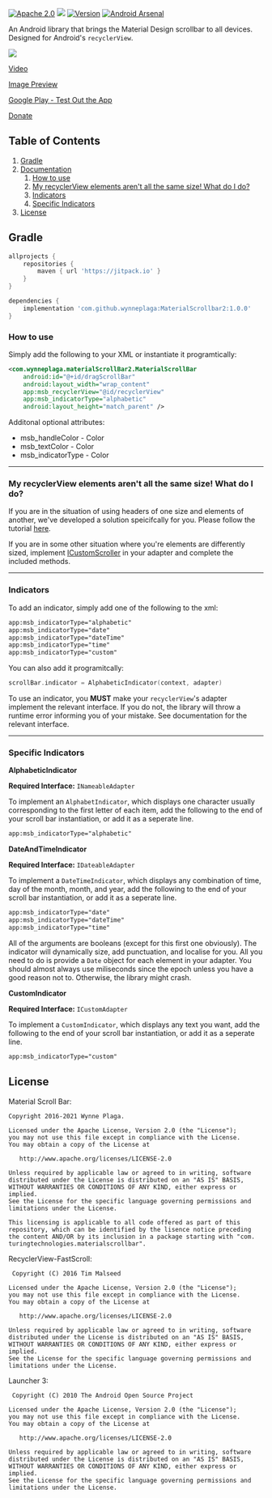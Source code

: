 [![Apache 2.0](https://img.shields.io/hexpm/l/plug.svg)](http://www.apache.org/licenses/LICENSE-2.0) [![](https://jitpack.io/v/wynneplaga/MaterialScrollbar2.svg)](https://jitpack.io/#wynneplaga/materialScrollbar2) [![Version](https://img.shields.io/badge/API-21%2B-blue.svg?style=flat)](https://android-arsenal.com/api?level=21) [![Android Arsenal](https://img.shields.io/badge/Android%20Arsenal-MaterialScrollbar2-brightgreen.svg?style=flat)](https://android-arsenal.com/details/1/2441)

An Android library that brings the Material Design scrollbar to all devices. Designed for Android's `recyclerView`.

![](sample.png)

[Video](https://youtu.be/F5glJeAFnA4)

[Image Preview](http://imgur.com/a/2SSeY)

[Google Play - Test Out the App](https://play.google.com/store/apps/details?id=com.turingtechnologies.materialscrollbardemo)

[Donate](https://www.paypal.com/cgi-bin/webscr?cmd=_s-xclick&hosted_button_id=UH23JHQ8K4U2C)

## Table of Contents
1. [Gradle](https://github.com/wynneplaga/materialScrollbar2r#gradle)
2. [Documentation](https://github.com/wynneplaga/materialScrollbar2#documentation)
    1. [How to use](https://github.com/wynneplaga/materialScrollbar2#how-to-use)
    2. [My recyclerView elements aren't all the same size! What do I do?](https://github.com/wynneplaga/materialScrollbar2#my-recyclerview-elements-arent-all-the-same-size-what-do-i-do)
    3. [Indicators](https://github.com/wynneplaga/materialScrollbar2#indicators)
    4. [Specific Indicators](https://github.com/wynneplaga/materialScrollbar2#specific-indicators)
3. [License](https://github.com/wynneplaga/materialScrollbar2#license)

## Gradle

```gradle
allprojects {
    repositories {
        maven { url 'https://jitpack.io' }
    }
}
```

```gradle
dependencies {
    implementation 'com.github.wynneplaga:MaterialScrollbar2:1.0.0'
}
```
### How to use

Simply add the following to your XML or instantiate it programtically:

```xml
<com.wynneplaga.materialScrollBar2.MaterialScrollBar
    android:id="@+id/dragScrollBar"
    android:layout_width="wrap_content"
    app:msb_recyclerView="@id/recyclerView"
    app:msb_indicatorType="alphabetic"
    android:layout_height="match_parent" />
```

Additonal optional attributes:

* msb_handleColor - Color
* msb_textColor - Color
* msb_indicatorType - Color

------

### My recyclerView elements aren't all the same size! What do I do?

If you are in the situation of using headers of one size and elements of another, we've developed a solution speicifcally for you. Please follow the tutorial [here](https://github.com/wynneplaga/materialScrollbar2/wiki/Header-Tutorial).

If you are in some other situation where you're elements are differently sized, implement [ICustomScroller](https://github.com/wynneplaga/materialScrollbar2/blob/master/lib/src/main/java/com/wynneplaga/materialScrollBar2/ICustomScroller.java) in your adapter and complete the included methods.

------

### Indicators

To add an indicator, simply add one of the following to the xml:

```xml
app:msb_indicatorType="alphabetic"
app:msb_indicatorType="date"
app:msb_indicatorType="dateTime"
app:msb_indicatorType="time"
app:msb_indicatorType="custom"
```

You can also add it programitcally:

```kotlin
scrollBar.indicator = AlphabeticIndicator(context, adapter)
```

To use an indicator, you **MUST** make your `recyclerView`'s adapter implement the relevant interface. If you do not, the library will throw a runtime error informing you of your mistake. See documentation for the relevant interface.

------

### Specific Indicators
**AlphabeticIndicator**

**Required Interface:** `INameableAdapter`

To implement an `AlphabetIndicator`, which displays one character usually corresponding to the first letter of each item, add the following to the end of your scroll bar instantiation, or add it as a seperate line.
```xml
app:msb_indicatorType="alphabetic"
```

**DateAndTimeIndicator**

**Required Interface:** `IDateableAdapter`

To implement a `DateTimeIndicator`, which displays any combination of time, day of the month, month, and year, add the following to the end of your scroll bar instantiation, or add it as a seperate line.
```xml
app:msb_indicatorType="date"
app:msb_indicatorType="dateTime"
app:msb_indicatorType="time"
```

All of the arguments are booleans (except for this first one obviously). The indicator will dynamically size, add punctuation, and localise for you. All you need to do is provide a `Date` object for each element in your adapter. You should almost always use miliseconds since the epoch unless you have a good reason not to. Otherwise, the library might crash.

**CustomIndicator**

**Required Interface:** `ICustomAdapter`

To implement a `CustomIndicator`, which displays any text you want, add the following to the end of your scroll bar instantiation, or add it as a seperate line.
```xml
app:msb_indicatorType="custom"
```

## License

Material Scroll Bar:

    Copyright 2016-2021 Wynne Plaga.

    Licensed under the Apache License, Version 2.0 (the "License");
    you may not use this file except in compliance with the License.
    You may obtain a copy of the License at

       http://www.apache.org/licenses/LICENSE-2.0

    Unless required by applicable law or agreed to in writing, software
    distributed under the License is distributed on an "AS IS" BASIS,
    WITHOUT WARRANTIES OR CONDITIONS OF ANY KIND, either express or implied.
    See the License for the specific language governing permissions and
    limitations under the License.

    This licensing is applicable to all code offered as part of this
    repository, which can be identified by the lisence notice preceding
    the content AND/OR by its inclusion in a package starting with "com.
    turingtechnologies.materialscrollbar".

RecyclerView-FastScroll:

     Copyright (C) 2016 Tim Malseed

    Licensed under the Apache License, Version 2.0 (the "License");
    you may not use this file except in compliance with the License.
    You may obtain a copy of the License at

       http://www.apache.org/licenses/LICENSE-2.0

    Unless required by applicable law or agreed to in writing, software
    distributed under the License is distributed on an "AS IS" BASIS,
    WITHOUT WARRANTIES OR CONDITIONS OF ANY KIND, either express or implied.
    See the License for the specific language governing permissions and
    limitations under the License.

Launcher 3:

     Copyright (C) 2010 The Android Open Source Project

    Licensed under the Apache License, Version 2.0 (the "License");
    you may not use this file except in compliance with the License.
    You may obtain a copy of the License at

       http://www.apache.org/licenses/LICENSE-2.0

    Unless required by applicable law or agreed to in writing, software
    distributed under the License is distributed on an "AS IS" BASIS,
    WITHOUT WARRANTIES OR CONDITIONS OF ANY KIND, either express or implied.
    See the License for the specific language governing permissions and
    limitations under the License.

